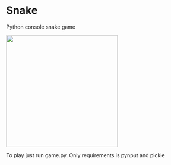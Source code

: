 # Snake
Python console snake game

<img src="https://media.giphy.com/media/v1.Y2lkPTc5MGI3NjExcHhpY3N1NjBmajJ5dHo3dG1mbWgzaXNxd3FzdTVvanJuN3VrNG1ucCZlcD12MV9pbnRlcm5hbF9naWZfYnlfaWQmY3Q9Zw/gSztIuISyquYyH9dOd/giphy-downsized-large.gif" width="300" height="300" />

To play just run game.py. Only requirements is pynput and pickle

